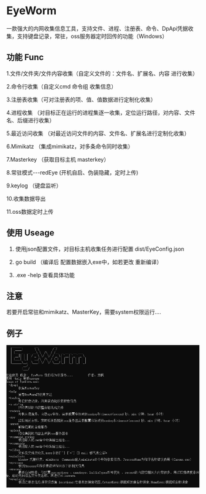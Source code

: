 # EyeWorm
一款强大的内网收集信息工具，支持文件、进程、注册表、命令、DpApi凭据收集，支持键盘记录，常驻，oss服务器定时回传的功能（Windows）
 ## 功能 Func
 1.文件/文件夹/文件内容收集（自定义文件的：文件名、扩展名、内容 进行收集）
 
 2.命令行收集（自定义cmd 命令组 收集信息）
 
 3.注册表收集（可对注册表的项、值、值数据进行定制化收集）
 
 4.进程收集 （对目标正在运行的进程集逐一收集，定位运行路径，对内容、文件名、后缀进行收集）
 
 5.最近访问收集 （对最近访问文件的内容、文件名、扩展名进行定制化收集）
 
 6.Mimikatz （集成mimikatz，对多条命令同时收集）
 
 7.Masterkey （获取目标主机 masterkey）
 
 8.常驻模式---redEye (开机自启、伪装隐藏，定时上传)
 
 9.keylog （键盘监听）
 
 10.收集数据导出
 
 11.oss数据定时上传
 
 ## 使用 Useage
 
 1. 使用json配置文件，对目标主机收集任务进行配置 dist/EyeConfig.json
 
 2. go build  （编译后 配置数据嵌入exe中，如若更改 重新编译）
 
 3.  .exe -help 查看具体功能
## 注意 
若要开启常驻和mimikatz、MasterKey，需要system权限运行....

## 例子
![RUNOOB 图标](exp1.png)

